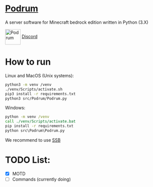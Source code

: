 # [Podrum](https://github.com/Podrum/Podrum)
A server software for Minecraft bedrock edition written in Python (3.X)

<img src="https://cdn.discordapp.com/attachments/680861997650280483/705797584735830086/image0.png" alt="Podrum" title="Podrum" align="center" height="50" width="50" /> [Discord](https://discord.gg/SGWCwd6)

# How to run
Linux and MacOS (Unix systems):
```sh
python3 -m venv /venv
./venv/Scripts/activate.sh
pip3 install -r requirements.txt
python3 src/Podrum/Podrum.py
```
Windows:
```bat
python -m venv /venv
call ./venv/Scripts/activate.bat
pip install -r requirements.txt
python src\Podrum\Podrum.py
```

We recommend to use [SSB](https://github.com/Podrum/SSB)
# TODO List:
- [x] MOTD
- [ ] Commands (currently doing)
